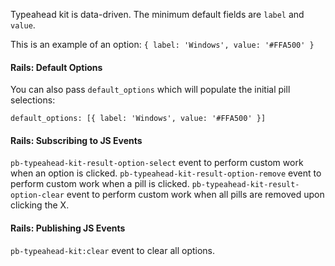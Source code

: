 Typeahead kit is data-driven. The minimum default fields are `label` and `value`.

This is an example of an option: `{ label: 'Windows', value: '#FFA500' }`

#### Rails: Default Options

You can also pass `default_options` which will populate the initial pill selections:

`default_options: [{ label: 'Windows', value: '#FFA500' }]`

#### Rails: Subscribing to JS Events
`pb-typeahead-kit-result-option-select` event to perform custom work when an option is clicked.
`pb-typeahead-kit-result-option-remove` event to perform custom work when a pill is clicked.
`pb-typeahead-kit-result-option-clear` event to perform custom work when all pills are removed upon clicking the X.

#### Rails: Publishing JS Events
`pb-typeahead-kit:clear` event to clear all options.